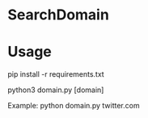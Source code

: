 # SearchDomain

# Usage

pip install -r requirements.txt

python3 domain.py [domain]

Example: python domain.py twitter.com

